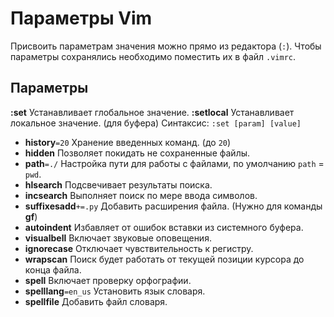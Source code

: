 # Параметры Vim
Присвоить параметрам значения можно прямо из редактора (`:`).
Чтобы параметры сохранялись необходимо поместить их в файл `.vimrc`.

## Параметры
__:set__ Устанавливает глобальное значение.
__:setlocal__ Устанавливает локальное значение. (для буфера)
Синтаксис: `:set [param] [value]`

- __history__`=20` Хранение введенных команд. (до `20`)
- __hidden__ Позволяет покидать не сохраненные файлы.
- __path__`=./` Настройка пути для работы с файлами, по умолчанию `path` = `pwd`.
- __hlsearch__ Подсвечивает результаты поиска.
- __incsearch__ Выполняет поиск по мере ввода символов.
- __suffixesadd__`+=.py` Добавить расширения файла. (Нужно для команды __gf__)
- __autoindent__ Избавляет от ошибок вставки из системного буфера.
- __visualbell__ Включает звуковые оповещения.
- __ignorecase__ Отключает чувствительность к регистру.
- __wrapscan__ Поиск будет работать от текущей позиции курсора до конца файла.
- __spell__ Включает проверку орфографии.
- __spelllang__`=en_us` Установить язык словаря.
- __spellfile__ Добавить файл словаря.
